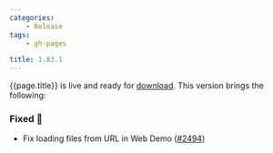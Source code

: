 ```yaml
---
categories:
    - Release
tags:
    - gh-pages

title: 1.83.1
---
```


{{page.title}} is live and ready for [download](https://github.com/MaibornWolff/codecharta/releases/tag/{{page.title}}). This version brings the following:

### Fixed 🐞

-   Fix loading files from URL in Web Demo ([#2494](https://github.com/MaibornWolff/codecharta/pull/2494))
